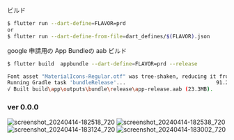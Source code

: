 ビルド
```sh
$ flutter run --dart-define=FLAVOR=prd  
or 
$ flutter run --dart-define-from-file=dart_defines/$(FLAVOR).json
```

google 申請用の App Bundleの aab ビルド
```sh
$ flutter build  appbundle --dart-define=FLAVOR=prd --release

Font asset "MaterialIcons-Regular.otf" was tree-shaken, reducing it from 1645184 to 3208 bytes (99.8% reduction). Tree-shaking can be disabled by providing the --no-tree-shake-icons flag when building your app.
Running Gradle task 'bundleRelease'...                             91.2s
√ Built build\app\outputs\bundle\release\app-release.aab (23.3MB).
```


### ver 0.0.0
![screenshot_20240414-182518_720](https://github.com/rensawamo/mindmaApp/assets/106803080/99912d92-d239-4ab2-999a-01ac7c9ebcf3)
![screenshot_20240414-182538_720](https://github.com/rensawamo/mindmaApp/assets/106803080/48cc9f0f-7daa-4a91-ac88-2b2c41621e14)
![screenshot_20240414-183124_720](https://github.com/rensawamo/mindmaApp/assets/106803080/8a2181b2-f51a-4532-9621-62fa557d21fe)
![screenshot_20240414-183002_720](https://github.com/rensawamo/mindmaApp/assets/106803080/d2fa47a3-a277-431d-888e-7872e92f0bce)
